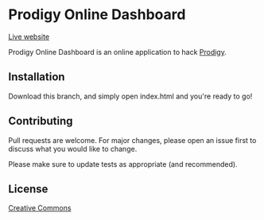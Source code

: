 
# Prodigy Online Dashboard
[Live website](/)

Prodigy Online Dashboard is an online application to hack [Prodigy](https://prodigygame.com).

## Installation

Download this branch, and simply open index.html and you're ready to go!
## Contributing
Pull requests are welcome. For major changes, please open an issue first to discuss what you would like to change.

Please make sure to update tests as appropriate (and recommended).

## License
[Creative Commons](https://github.com/hostedposted/Prodigy/blob/dashboard/LICENSE)
